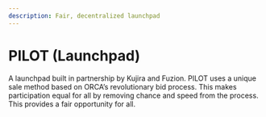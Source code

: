 ```yaml
---
description: Fair, decentralized launchpad
---
```


# PILOT (Launchpad)

A launchpad built in partnership by Kujira and Fuzion. PILOT uses a unique sale method based on ORCA’s revolutionary bid process. This makes participation equal for all by removing chance and speed from the process. This provides a fair opportunity for all.
